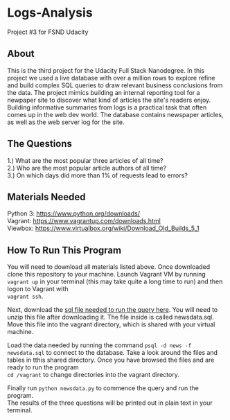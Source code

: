 # Logs-Analysis
Project #3 for FSND Udacity

## About
This is the third project for the Udacity Full Stack Nanodegree. In this project we used a live database with over a million rows to explore refine and build complex SQL queries to draw relevant business conclusions from the data. The project mimics building an internal reporting tool for a newpaper site to discover what kind of articles the site's readers enjoy. Building informative summaries from logs is a practical task that often comes up in the web dev world. The database contains newspaper articles, as well as the web server log for the site.

## The Questions
1.) What are the most popular three articles of all time? <br>
2.) Who are the most popular article authors of all time? <br>
3.) On which days did more than 1% of requests lead to errors? <br>

## Materials Needed <br>
Python 3: https://www.python.org/downloads/ <br>
Vagrant: https://www.vagrantup.com/downloads.html <br>
Viewbox: https://www.virtualbox.org/wiki/Download_Old_Builds_5_1 <br>

## How To Run This Program <br>
You will need to download all materials listed above. Once downloaded clone this repository to your machine. Launch Vagrant VM by running ```vagrant up``` in your terminal (this may take quite a long time to run) and then logon to Vagrant with <br>```vagrant ssh```.

Next, download the [sql file needed to run the query here](https://d17h27t6h515a5.cloudfront.net/topher/2016/August/57b5f748_newsdata/newsdata.zip). You will need to unzip this file after downloading it. The file inside is called newsdata.sql. Move this file into the vagrant directory, which is shared with your virtual machine.

Load the data needed by running the command ```psql -d news -f newsdata.sql``` to connect to the database. Take a look around the files and tables in tthis shared directory. Once you have browsed the files and are ready to run the program <br>```cd /vagrant``` to change directories into the vagrant directory.

Finally run ```python newsdata.py``` to commence the query and run the program. <br>
The results of the three questions will be printed out in plain text in your terminal.
